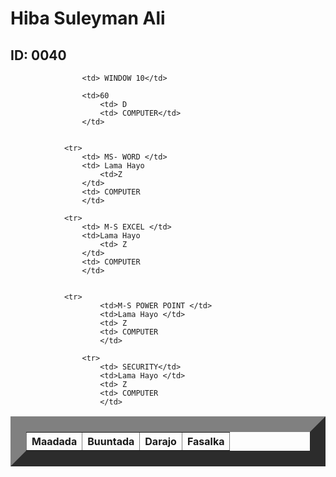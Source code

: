 
<html>
    <title> Natiijo</title>
    <head>
        <link rel="stylesheet" href="table.css"/>
        <body>  
            <h1> Hiba Suleyman Ali </h1>
            <h2> ID: 0040</h2>
            <table border="25">
                <tr>
                    <th>Maadada </th>
                    <th>Buuntada</th>
                    <th>Darajo</th>
                    <th>Fasalka</th>
                </tr>
                
                    <td> WINDOW 10</td>
                   
                    <td>60
                        <td> D
                        <td> COMPUTER</td>
                    </td>
           
            
                <tr>
                    <td> MS- WORD </td>
                    <td> Lama Hayo 
                        <td>Z
                    </td>
                    <td> COMPUTER
                    </td>
          
                <tr>   
                    <td> M-S EXCEL </td>
                    <td>Lama Hayo 
                        <td> Z
                    </td>
                    <td> COMPUTER
                    </td>
        
               
                <tr>
                        <td>M-S POWER POINT </td>
                        <td>Lama Hayo </td>
                        <td> Z
                        <td> COMPUTER
                        </td>
               
                    <tr>
                        <td> SECURITY</td>
                        <td>Lama Hayo </td>
                        <td> Z
                        <td> COMPUTER
                        </td>
                   
